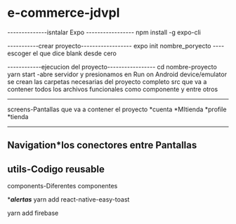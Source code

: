 # e-commerce-jdvpl

--------------isntalar Expo -----------------
npm install -g expo-cli

-----------crear proyecto------------------
expo init nombre_poryecto ----escoger el que dice blank desde cero

------------ejecucion del proyecto-----------------
cd nombre-proyecto
yarn start
-abre servidor y presionamos en Run on Android device/emulator
se crean las carpetas necesarias del proyecto completo
src que va a contener todos los archivos funcionales como componente y entre otros

---

screens-Pantallas que va a contener el proyecto
*cuenta
*MItienda
*profile
*tienda

---

## Navigation\*los conectores entre Pantallas

## utils-Codigo reusable

components-Diferentes componentes

\***_alertas_**
yarn add react-native-easy-toast

yarn add firebase
